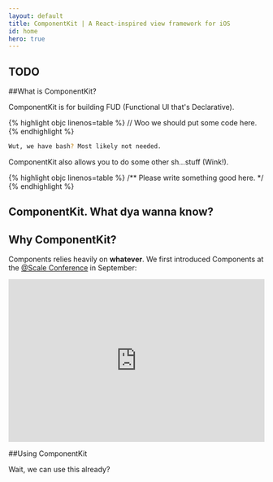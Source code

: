 ```yaml
---
layout: default
title: ComponentKit | A React-inspired view framework for iOS 
id: home
hero: true
---
```


## TODO

##What is ComponentKit?

ComponentKit is for building FUD (Functional UI that's Declarative).

{% highlight objc linenos=table %}
// Woo we should put some code here.
{% endhighlight %}

```bash
Wut, we have bash? Most likely not needed.
```

ComponentKit also allows you to do some other sh...stuff (Wink!).

{% highlight objc linenos=table %}
/**
 Please write something good here.
 */
{% endhighlight %}

## ComponentKit. What dya wanna know?

## Why ComponentKit? 

Components relies heavily on <strong>whatever</strong>. 
We first introduced Components at the <a href="https://www.facebook.com/atscale2014">@Scale Conference</a> in September:

<iframe frameborder="0" allowfullscreen width="100%" height="320" src="https://www.youtube.com/embed/mLSeEoC6GjU"></iframe>

##Using ComponentKit

Wait, we can use this already?

